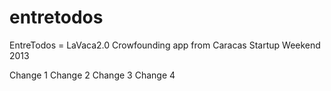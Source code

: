 entretodos
==========

EntreTodos = LaVaca2.0 Crowfounding app from Caracas Startup Weekend 2013

Change 1
Change 2
Change 3
Change 4
